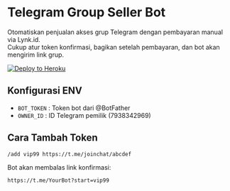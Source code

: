 
# Telegram Group Seller Bot

Otomatiskan penjualan akses grup Telegram dengan pembayaran manual via Lynk.id.  
Cukup atur token konfirmasi, bagikan setelah pembayaran, dan bot akan mengirim link grup.

[![Deploy to Heroku](https://www.herokucdn.com/deploy/button.svg)](https://heroku.com/deploy?template=https://github.com/placeholder/template)

## Konfigurasi ENV
- `BOT_TOKEN` : Token bot dari @BotFather  
- `OWNER_ID`  : ID Telegram pemilik (7938342969)

## Cara Tambah Token
```
/add vip99 https://t.me/joinchat/abcdef
```
Bot akan membalas link konfirmasi:
```
https://t.me/YourBot?start=vip99
```
